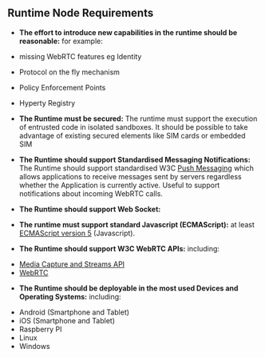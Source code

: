 ## Runtime Node Requirements
- **The effort to introduce new capabilities in the runtime should be reasonable:**  for example:

 - missing WebRTC features eg Identity
 - Protocol on the fly mechanism
 - Policy Enforcement Points
 - Hyperty Registry


- **The Runtime must be secured:** The runtime must support the execution of entrusted code in isolated sandboxes. It should be possible to take advantage of existing secured elements like SIM cards or embedded SIM 





- **The Runtime should support Standardised Messaging Notifications:** The Runtime should support standardised W3C [Push Messaging](http://www.w3.org/TR/push-api/) which allows applications to receive messages sent by servers regardless whether the Application is currently active. Useful to support notifications about incoming WebRTC calls.


- **The Runtime should support Web Socket:** 


- **The runtime must support standard Javascript (ECMAScript):** at least [ECMAScript version 5](http://www.ecma-international.org/ecma-262/5.1/ ) (Javascript).


- **The Runtime should support W3C WebRTC APIs:**  including:

 * [Media Capture and Streams API](http://www.w3.org/TR/mediacapture-streams/)
 * [WebRTC](http://www.w3.org/TR/webrtc/ )


- **The Runtime should be deployable in the most used Devices and Operating Systems:**  including:

 * Android (Smartphone and Tablet) 
 * iOS (Smartphone and Tablet)
 * Raspberry PI
 * Linux 
 * Windows



